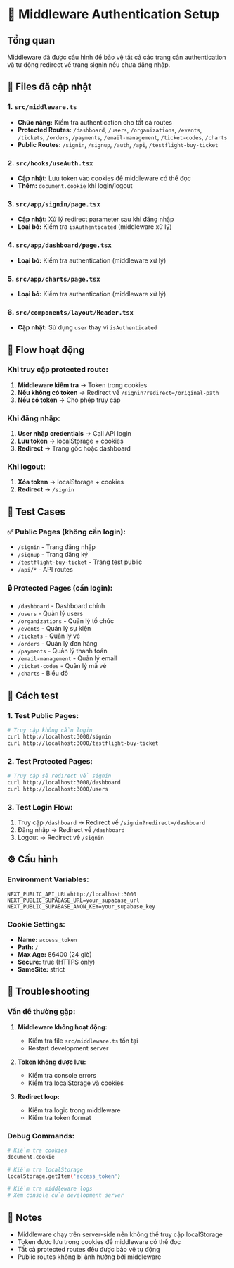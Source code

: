 # 🔐 Middleware Authentication Setup

## Tổng quan

Middleware đã được cấu hình để bảo vệ tất cả các trang cần authentication và tự động redirect về trang signin nếu chưa đăng nhập.

## 📁 Files đã cập nhật

### 1. `src/middleware.ts`
- **Chức năng:** Kiểm tra authentication cho tất cả routes
- **Protected Routes:** `/dashboard`, `/users`, `/organizations`, `/events`, `/tickets`, `/orders`, `/payments`, `/email-management`, `/ticket-codes`, `/charts`
- **Public Routes:** `/signin`, `/signup`, `/auth`, `/api`, `/testflight-buy-ticket`

### 2. `src/hooks/useAuth.tsx`
- **Cập nhật:** Lưu token vào cookies để middleware có thể đọc
- **Thêm:** `document.cookie` khi login/logout

### 3. `src/app/signin/page.tsx`
- **Cập nhật:** Xử lý redirect parameter sau khi đăng nhập
- **Loại bỏ:** Kiểm tra `isAuthenticated` (middleware xử lý)

### 4. `src/app/dashboard/page.tsx`
- **Loại bỏ:** Kiểm tra authentication (middleware xử lý)

### 5. `src/app/charts/page.tsx`
- **Loại bỏ:** Kiểm tra authentication (middleware xử lý)

### 6. `src/components/layout/Header.tsx`
- **Cập nhật:** Sử dụng `user` thay vì `isAuthenticated`

## 🔄 Flow hoạt động

### Khi truy cập protected route:
1. **Middleware kiểm tra** → Token trong cookies
2. **Nếu không có token** → Redirect về `/signin?redirect=/original-path`
3. **Nếu có token** → Cho phép truy cập

### Khi đăng nhập:
1. **User nhập credentials** → Call API login
2. **Lưu token** → localStorage + cookies
3. **Redirect** → Trang gốc hoặc dashboard

### Khi logout:
1. **Xóa token** → localStorage + cookies
2. **Redirect** → `/signin`

## 🧪 Test Cases

### ✅ Public Pages (không cần login):
- `/signin` - Trang đăng nhập
- `/signup` - Trang đăng ký  
- `/testflight-buy-ticket` - Trang test public
- `/api/*` - API routes

### 🔒 Protected Pages (cần login):
- `/dashboard` - Dashboard chính
- `/users` - Quản lý users
- `/organizations` - Quản lý tổ chức
- `/events` - Quản lý sự kiện
- `/tickets` - Quản lý vé
- `/orders` - Quản lý đơn hàng
- `/payments` - Quản lý thanh toán
- `/email-management` - Quản lý email
- `/ticket-codes` - Quản lý mã vé
- `/charts` - Biểu đồ

## 🚀 Cách test

### 1. Test Public Pages:
```bash
# Truy cập không cần login
curl http://localhost:3000/signin
curl http://localhost:3000/testflight-buy-ticket
```

### 2. Test Protected Pages:
```bash
# Truy cập sẽ redirect về signin
curl http://localhost:3000/dashboard
curl http://localhost:3000/users
```

### 3. Test Login Flow:
1. Truy cập `/dashboard` → Redirect về `/signin?redirect=/dashboard`
2. Đăng nhập → Redirect về `/dashboard`
3. Logout → Redirect về `/signin`

## ⚙️ Cấu hình

### Environment Variables:
```env
NEXT_PUBLIC_API_URL=http://localhost:3000
NEXT_PUBLIC_SUPABASE_URL=your_supabase_url
NEXT_PUBLIC_SUPABASE_ANON_KEY=your_supabase_key
```

### Cookie Settings:
- **Name:** `access_token`
- **Path:** `/`
- **Max Age:** 86400 (24 giờ)
- **Secure:** true (HTTPS only)
- **SameSite:** strict

## 🔧 Troubleshooting

### Vấn đề thường gặp:

1. **Middleware không hoạt động:**
   - Kiểm tra file `src/middleware.ts` tồn tại
   - Restart development server

2. **Token không được lưu:**
   - Kiểm tra console errors
   - Kiểm tra localStorage và cookies

3. **Redirect loop:**
   - Kiểm tra logic trong middleware
   - Kiểm tra token format

### Debug Commands:
```bash
# Kiểm tra cookies
document.cookie

# Kiểm tra localStorage
localStorage.getItem('access_token')

# Kiểm tra middleware logs
# Xem console của development server
```

## 📝 Notes

- Middleware chạy trên server-side nên không thể truy cập localStorage
- Token được lưu trong cookies để middleware có thể đọc
- Tất cả protected routes đều được bảo vệ tự động
- Public routes không bị ảnh hưởng bởi middleware 